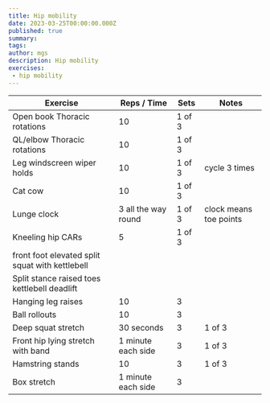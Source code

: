 ```yaml
---
title: Hip mobility
date: 2023-03-25T00:00:00.000Z
published: true
summary: 
tags:
author: mgs
description: Hip mobility
exercises: 
 - hip mobility
---
```

Exercise|Reps / Time|Sets|Notes
--|--|--|--|
Open book Thoracic rotations|  10| 1 of 3 |  |  
QL/elbow Thoracic rotations|10  | 1 of 3 |  |  
 Leg windscreen wiper holds |10  | 1 of 3 |  cycle 3 times|  
 Cat cow | 10 | 1 of 3 |  |  
Lunge clock| 3 all the way round | 1 of 3 |  clock means toe points| 
 Kneeling hip CARs| 5 | 1 of 3 |  |  
 front foot elevated split squat with kettlebell |  |  |  |
 Split stance raised toes kettlebell deadlift |  |  |  |
 Hanging leg raises | 10 | 3 | |
Ball rollouts | 10 | 3 | |
Deep squat stretch | 30 seconds | 3 | 1 of 3  |
 Front hip lying stretch with band | 1 minute each side | 3 | 1 of 3 |
  Hamstring stands | 10 | 3 | 1 of 3  |
 Box stretch | 1 minute each side | 3 |  |  
